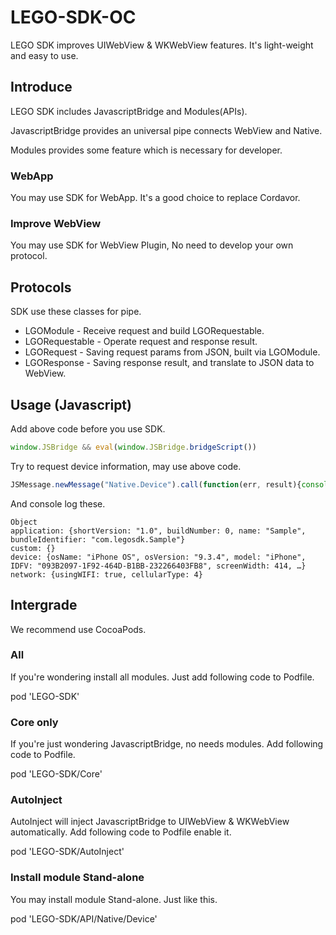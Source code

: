 # LEGO-SDK-OC
LEGO SDK improves UIWebView &amp; WKWebView features. It's light-weight and easy to use.

## Introduce

LEGO SDK includes JavascriptBridge and Modules(APIs).

JavascriptBridge provides an universal pipe connects WebView and Native.

Modules provides some feature which is necessary for developer.

### WebApp

You may use SDK for WebApp. It's a good choice to replace Cordavor.

### Improve WebView

You may use SDK for WebView Plugin, No need to develop your own protocol.

## Protocols

SDK use these classes for pipe.

* LGOModule  - Receive request and build LGORequestable.
* LGORequestable - Operate request and response result.
* LGORequest - Saving request params from JSON, built via LGOModule.
* LGOResponse - Saving response result, and translate to JSON data to WebView.

## Usage (Javascript)

Add above code before you use SDK.

```javascript
window.JSBridge && eval(window.JSBridge.bridgeScript())
``` 

Try to request device information, may use above code.

```javascript
JSMessage.newMessage("Native.Device").call(function(err, result){console.log(result);})
```

And console log these.

```
Object
application: {shortVersion: "1.0", buildNumber: 0, name: "Sample", bundleIdentifier: "com.legosdk.Sample"}
custom: {}
device: {osName: "iPhone OS", osVersion: "9.3.4", model: "iPhone", IDFV: "093B2097-1F92-464D-B1BB-232266403FB8", screenWidth: 414, …}
network: {usingWIFI: true, cellularType: 4}
```

## Intergrade

We recommend use CocoaPods.

### All

If you're wondering install all modules. Just add following code to Podfile.

pod 'LEGO-SDK'

### Core only

If you're just wondering JavascriptBridge, no needs modules. Add following code to Podfile.

pod 'LEGO-SDK/Core'

### AutoInject

AutoInject will inject JavascriptBridge to UIWebView & WKWebView automatically. Add following code to Podfile enable it.

pod 'LEGO-SDK/AutoInject'

### Install module Stand-alone

You may install module Stand-alone. Just like this.

pod 'LEGO-SDK/API/Native/Device'
